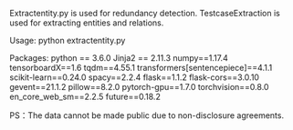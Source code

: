 Extractentity.py is used for redundancy detection.
TestcaseExtraction is used for extracting entities and relations.

Usage:
python extractentity.py

Packages:
python == 3.6.0
Jinja2 == 2.11.3
numpy==1.17.4
tensorboardX==1.6
tqdm==4.55.1
transformers[sentencepiece]==4.1.1
scikit-learn==0.24.0
spacy==2.2.4
flask==1.1.2
flask-cors==3.0.10
gevent==21.1.2
pillow==8.2.0
pytorch-gpu==1.7.0
torchvision==0.8.0
en_core_web_sm==2.2.5
future==0.18.2

PS：The data cannot be made public due to non-disclosure agreements.
